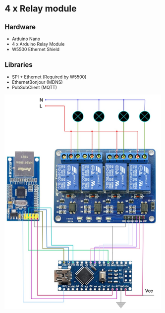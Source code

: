 # 4 x Relay module

## Hardware
- Arduino Nano
- 4 x Arduino Relay Module
- W5500 Ethernet Shield

## Libraries
- SPI + Ethernet (Required by W5500)
- EthernetBonjour (MDNS)
- PubSubClient (MQTT)
  
![4 x Relay module](./4xRelayModule.jpg)